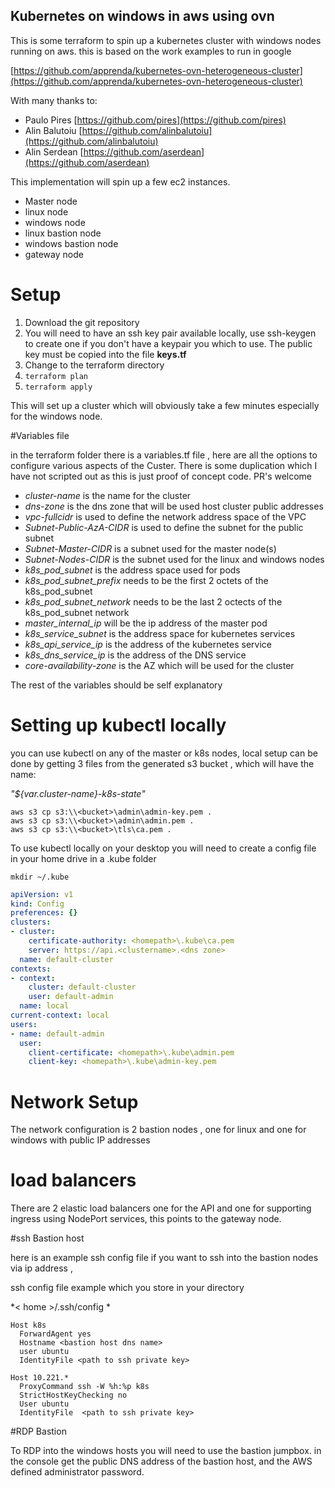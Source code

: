 ## Kubernetes on windows in aws using ovn ##

This is some terraform to spin up a kubernetes cluster with windows nodes running on aws. this is based on the work examples to run in google 

[https://github.com/apprenda/kubernetes-ovn-heterogeneous-cluster](https://github.com/apprenda/kubernetes-ovn-heterogeneous-cluster)

With many thanks to:

- Paulo Pires [https://github.com/pires](https://github.com/pires)
- Alin Balutoiu [https://github.com/alinbalutoiu](https://github.com/alinbalutoiu)
- Alin Serdean [https://github.com/aserdean](https://github.com/aserdean)

This implementation will spin up a few ec2 instances. 

- Master node
- linux node 
- windows node 
- linux bastion node 
- windows bastion node
- gateway node  


# Setup 

1. Download the git repository 
2. You will need to have an ssh key pair available locally, use ssh-keygen to create one if you don't have a keypair you which to use. The public key must be copied into the file **keys.tf** 
2. Change to the terraform directory 
3. `terraform plan` 
4. `terraform apply`

This will set up a cluster which will obviously take a few minutes especially for the windows node. 

#Variables file 

in the terraform folder there is a variables.tf file , here are all the options to configure various aspects of the Custer. There is some duplication which I have not scripted out as this is just proof of concept code. PR's welcome 

- *cluster-name* is the name for the cluster 
- *dns-zone* is the dns zone that will be used host cluster public addresses
- *vpc-fullcidr*  is used to define the network address space of the VPC 
- *Subnet-Public-AzA-CIDR* is used to define the subnet for the public subnet 
- *Subnet-Master-CIDR*  is a subnet used for the master node(s)
- *Subnet-Nodes-CIDR* is the subnet used for the linux and windows nodes 
- *k8s_pod_subnet* is the address space used for pods 
- *k8s_pod_subnet_prefix* needs to be the first 2 octets of the k8s_pod_subnet
- *k8s_pod_subnet_network* needs to be the last 2 octects of the k8s_pod_subnet network
- *master_internal_ip* will be the ip address of the master pod 
- *k8s_service_subnet* is the address space for kubernetes services 
- *k8s_api_service_ip* is the address of the kubernetes service 
- *k8s_dns_service_ip* is the address of the DNS service
- *core-availability-zone* is the AZ which will be used for the cluster 

The rest of the variables should be self explanatory 
   

# Setting up kubectl locally 

you can use kubectl on any of the master or k8s nodes, local setup can be done by getting 3 files from the generated s3 bucket , which will have the name:

 *"${var.cluster-name}-k8s-state"*


    aws s3 cp s3:\\<bucket>\admin\admin-key.pem .
    aws s3 cp s3:\\<bucket>\admin\admin.pem .
    aws s3 cp s3:\\<bucket>\tls\ca.pem .
    
To use kubectl locally on your desktop you will need to create a config file in your home drive in a .kube folder 

    mkdir ~/.kube


```yaml 
apiVersion: v1
kind: Config
preferences: {}
clusters:
- cluster:
    certificate-authority: <homepath>\.kube\ca.pem
    server: https://api.<clustername>.<dns zone>
  name: default-cluster
contexts:
- context:
    cluster: default-cluster
    user: default-admin
  name: local
current-context: local
users:
- name: default-admin
  user:
    client-certificate: <homepath>\.kube\admin.pem
    client-key: <homepath>\.kube\admin-key.pem
```
# Network Setup 

The network configuration is 2 bastion nodes , one for linux and one for windows with public IP addresses 

# load balancers 

There are 2 elastic load balancers one for the API and one for supporting ingress using NodePort services, this points to the gateway node. 

#ssh Bastion host 

here is an example ssh config file if you want to ssh into the bastion nodes via ip address , 

ssh config file example which you store in your directory

 *< home >/.ssh/config *  


    Host k8s
      ForwardAgent yes
      Hostname <bastion host dns name>
      user ubuntu
      IdentityFile <path to ssh private key>
    
    Host 10.221.* 
      ProxyCommand ssh -W %h:%p k8s 
      StrictHostKeyChecking no
      User ubuntu
      IdentityFile  <path to ssh private key>



#RDP Bastion 


To RDP into the windows hosts you will need to use the bastion jumpbox. in the console get the public DNS address of the bastion host, and the AWS defined administrator password.  

